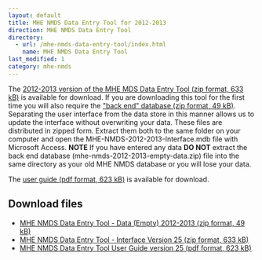 ```yaml
---
layout: default
title: MHE NMDS Data Entry Tool for 2012-2013
direction: MHE NMDS Data Entry Tool
directory:
  - url: /mhe-nmds-data-entry-tool/index.html
    name: MHE NMDS Data Entry Tool
last_modified: 1
category: mhe-nmds
---
```


The [2012-2013 version of the MHE MDS Data Entry Tool (zip format, 633 kB)][interface-href] is available for download.
If you are downloading this tool for the first time you will also require the ["back end" database (zip format, 49 kB)][emptydata-href]. Separating the user interface from the data store in this manner allows us to update the interface without overwriting your data.
These files are distributed in zipped form. Extract them both to the same folder on your computer and open the MHE-NMDS-2012-2013-Interface.mdb file with Microsoft Access.
**NOTE** If you have entered any data **DO NOT** extract the back end database (mhe-nmds-2012-2013-empty-data.zip) file into the same directory as your old MHE NMDS database or you will lose your data.

The [user guide (pdf format, 623 kB)][userguide-href] is available for download.
## Download files
* [MHE NMDS Data Entry Tool - Data (Empty) 2012-2013 (zip format, 49 kB)][emptydata-href]
* [MHE NMDS Data Entry Tool - Interface Version 25 (zip format, 633 kB)][interface-href]
* [MHE NMDS Data Entry Tool User Guide version 25 (pdf format, 623 kB)][userguide-href]

[interface-href]: /site/assets/files/1011/mhe-nmds-2012-2013-interface.zip
[emptydata-href]: /site/assets/files/1011/mhe-nmds-2012-2013-empty-data.zip
[userguide-href]: /site/assets/files/1011/mhe-nmds-2012-2013-de-tool-user-guide.pdf
